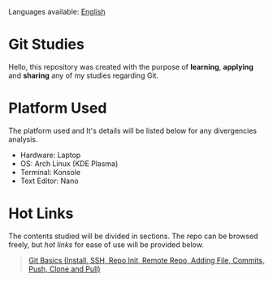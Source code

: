 Languages available: [English](README.md)

# Git Studies

Hello, this repository was created with the purpose of **learning**, **applying** and **sharing** any of my studies regarding Git.

# Platform Used

The platform used and It's details will be listed below for any divergencies analysis.

* Hardware: Laptop
* OS: Arch Linux (KDE Plasma)
* Terminal: Konsole
* Text Editor: Nano

# Hot Links

The contents studied will be divided in sections. The repo can be browsed freely, but *hot links* for ease of use will be provided below.

> [Git Basics (Install, SSH, Repo Init, Remote Repo, Adding File, Commits, Push, Clone and Pull)](English/git-basics.md)

